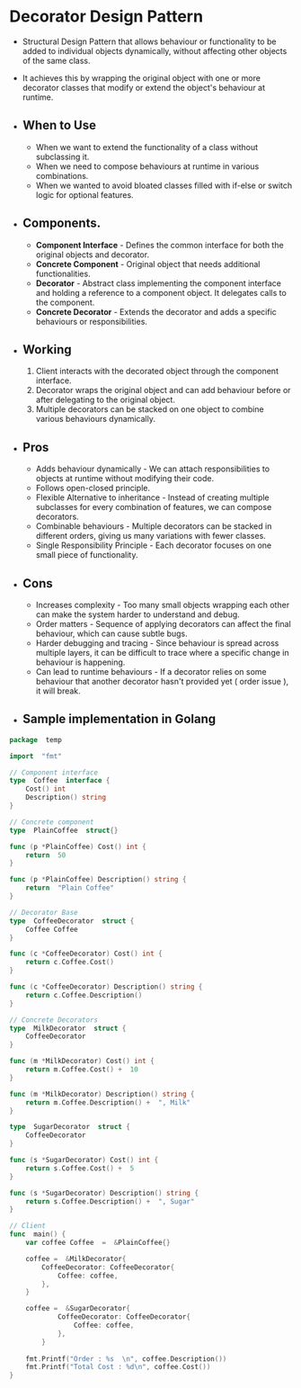 # Decorator Design Pattern
- Structural Design Pattern that allows behaviour or functionality to be added to individual objects dynamically, without affecting other objects of the same class.
- It achieves this by wrapping the original object with one or more decorator classes that modify or extend the object's behaviour at runtime.

- ## When to Use
	- When we want to extend the functionality of a class without subclassing it.
	- When we need to compose behaviours at runtime in various combinations.
	- When we wanted to avoid bloated classes filled with if-else or switch logic for optional features.

- ## Components.
	- **Component Interface** - Defines the common interface for both the original objects and decorator.
	- **Concrete Component** - Original object that needs additional functionalities.
	- **Decorator** - Abstract class implementing the component interface and holding a reference to a component object. It delegates calls to the component.
	- **Concrete Decorator** - Extends the decorator and adds a specific behaviours or responsibilities.

- ## Working
	1. Client interacts with the decorated object through the component interface.
	2. Decorator wraps the original object and can add behaviour before or after delegating to the original object.
	3. Multiple decorators can be stacked on one object to combine various behaviours dynamically.

- ## Pros
	- Adds behaviour dynamically - We can attach responsibilities to objects at runtime without modifying their code.
	- Follows open-closed principle.
	- Flexible Alternative to inheritance - Instead of creating multiple subclasses for every combination of features, we can compose decorators.
	- Combinable behaviours - Multiple decorators can be stacked in different orders, giving us many variations with fewer classes.
	- Single Responsibility Principle - Each decorator focuses on one small piece of functionality.

- ## Cons
	- Increases complexity - Too many small objects wrapping each other can make the system harder to understand and debug.
	- Order matters - Sequence of applying decorators can affect the final behaviour, which can cause subtle bugs.
	- Harder debugging and tracing - Since behaviour is spread across multiple layers, it can be difficult to trace where a specific change in behaviour is happening.
	- Can lead to runtime behaviours - If a decorator relies on some behaviour that another decorator hasn't provided yet ( order issue ), it will break.

- ## Sample implementation in Golang

```go
package  temp

import  "fmt"

// Component interface
type  Coffee  interface {
	Cost() int
	Description() string
}

// Concrete component
type  PlainCoffee  struct{}

func (p *PlainCoffee) Cost() int {
	return  50
}

func (p *PlainCoffee) Description() string {
	return  "Plain Coffee"
}

// Decorator Base
type  CoffeeDecorator  struct {
	Coffee Coffee
}

func (c *CoffeeDecorator) Cost() int {
	return c.Coffee.Cost()
}

func (c *CoffeeDecorator) Description() string {
	return c.Coffee.Description()
}

// Concrete Decorators
type  MilkDecorator  struct {
	CoffeeDecorator
}

func (m *MilkDecorator) Cost() int {
	return m.Coffee.Cost() +  10
}

func (m *MilkDecorator) Description() string {
	return m.Coffee.Description() +  ", Milk"
}

type  SugarDecorator  struct {
	CoffeeDecorator
}

func (s *SugarDecorator) Cost() int {
	return s.Coffee.Cost() +  5
}

func (s *SugarDecorator) Description() string {
	return s.Coffee.Description() +  ", Sugar"
}

// Client
func  main() {
	var coffee Coffee  =  &PlainCoffee{}

	coffee =  &MilkDecorator{
		CoffeeDecorator: CoffeeDecorator{
			Coffee: coffee,
		},
	}

	coffee =  &SugarDecorator{
			CoffeeDecorator: CoffeeDecorator{
				Coffee: coffee,
			},
		}
		
	fmt.Printf("Order : %s  \n", coffee.Description())
	fmt.Printf("Total Cost : %d\n", coffee.Cost())
}
```
